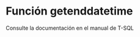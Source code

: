 ﻿---
Autogenerated: true
---

# Función  getenddatetime

Consulte la documentación en el manual de T-SQL
